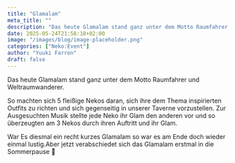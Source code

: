 ```yaml
---
title: "Glamalam"
meta_title: ""
description: "Das heute Glamalam stand ganz unter dem Motto Raumfahrer und Weltraumwanderer."
date: 2025-05-24T21:58:18+02:00
image: "/images/blog/image-placeholder.png"
categories: ["Neko:Event"]
author: "Yuuki Farron"
draft: false
---
```


Das heute Glamalam stand ganz unter dem Motto Raumfahrer und Weltraumwanderer.

So machten sich 5 fleißige Nekos daran, sich ihre dem Thema inspirierten Outfits zu richten und sich gegenseitig in unserer Taverne vorzustellen. Zur Ausgesuchten Musik stellte jede Neko ihr Glam den anderen vor und so überzeugten am 3 Nekos durch ihren Auftritt und ihr Glam. 

War Es diesmal ein recht kurzes Glamalam so war es am Ende doch wieder einmal lustig.Aber jetzt verabschiedet sich das Glamalam erstmal in die Sommerpause 🙂